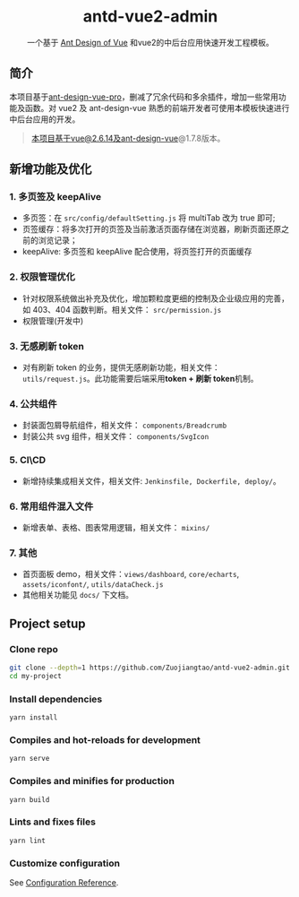 <h1 align="center">antd-vue2-admin</h1>
<div align="center">
一个基于 <a href="https://1x.antdv.com/docs/vue/introduce-cn/" target="_blank">Ant Design of Vue</a> 和vue2的中后台应用快速开发工程模板。
</div>

## 简介

本项目基于[ant-design-vue-pro](https://github.com/vueComponent/ant-design-vue-pro)，删减了冗余代码和多余插件，增加一些常用功能及函数。对 vue2 及 ant-design-vue 熟悉的前端开发者可使用本模板快速进行中后台应用的开发。

> 本项目基于vue@2.6.14及ant-design-vue@1.7.8版本。

## 新增功能及优化

### 1. 多页签及 keepAlive

- 多页签：在 `src/config/defaultSetting.js` 将 multiTab 改为 true 即可;
- 页签缓存：将多次打开的页签及当前激活页面存储在浏览器，刷新页面还原之前的浏览记录；
- keepAlive: 多页签和 keepAlive 配合使用，将页签打开的页面缓存

### 2. 权限管理优化

- 针对权限系统做出补充及优化，增加颗粒度更细的控制及企业级应用的完善，如 403、404 函数判断。相关文件： `src/permission.js`
- 权限管理(开发中)

### 3. 无感刷新 token

- 对有刷新 token 的业务，提供无感刷新功能，相关文件： `utils/request.js`。此功能需要后端采用**token + 刷新 token**机制。

### 4. 公共组件

- 封装面包屑导航组件，相关文件： `components/Breadcrumb`
- 封装公共 svg 组件，相关文件： `components/SvgIcon`

### 5. CI\CD

- 新增持续集成相关文件，相关文件: `Jenkinsfile, Dockerfile, deploy/`。

### 6. 常用组件混入文件

- 新增表单、表格、图表常用逻辑，相关文件： `mixins/`

### 7. 其他

- 首页面板 demo，相关文件：`views/dashboard`, `core/echarts`, `assets/iconfont/`, `utils/dataCheck.js`
- 其他相关功能见 `docs/` 下文档。

## Project setup

### Clone repo

```bash
git clone --depth=1 https://github.com/Zuojiangtao/antd-vue2-admin.git my-project
cd my-project
```

### Install dependencies

```
yarn install
```

### Compiles and hot-reloads for development

```
yarn serve
```

### Compiles and minifies for production

```
yarn build
```

### Lints and fixes files

```
yarn lint
```

### Customize configuration

See [Configuration Reference](https://cli.vuejs.org/config/).

